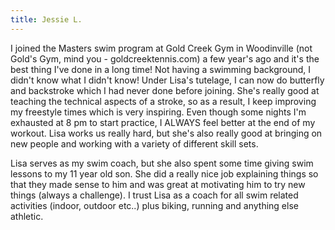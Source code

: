 ```yaml
---
title: Jessie L.
---
```

I joined the Masters swim program at Gold Creek Gym in Woodinville (not Gold's Gym, mind you - goldcreektennis.com) a few year's ago and it's the best thing I've done in a long time! Not having a swimming background, I didn't know what I didn't know! Under Lisa's tutelage, I can now do butterfly and backstroke which I had never done before joining. She's really good at teaching the technical aspects of a stroke, so as a result, I keep improving my freestyle times which is very inspiring. Even though some nights I'm exhausted at 8 pm to start practice, I ALWAYS feel better at the end of my workout. Lisa works us really hard, but she's also really good at bringing on new people and working with a variety of different skill sets. 

Lisa serves as my swim coach, but she also spent some time giving swim lessons to my 11 year old son. She did a really nice job explaining things so that they made sense to him and was great at motivating him to try new things (always a challenge). I trust Lisa as a coach for all swim related activities (indoor, outdoor etc..) plus biking, running and anything else athletic.
